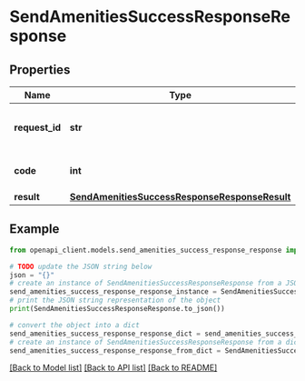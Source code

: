 # SendAmenitiesSuccessResponseResponse


## Properties

Name | Type | Description | Notes
------------ | ------------- | ------------- | -------------
**request_id** | **str** | Unique identifier for the request | 
**code** | **int** | Successful response code. | 
**result** | [**SendAmenitiesSuccessResponseResponseResult**](SendAmenitiesSuccessResponseResponseResult.md) |  | 

## Example

```python
from openapi_client.models.send_amenities_success_response_response import SendAmenitiesSuccessResponseResponse

# TODO update the JSON string below
json = "{}"
# create an instance of SendAmenitiesSuccessResponseResponse from a JSON string
send_amenities_success_response_response_instance = SendAmenitiesSuccessResponseResponse.from_json(json)
# print the JSON string representation of the object
print(SendAmenitiesSuccessResponseResponse.to_json())

# convert the object into a dict
send_amenities_success_response_response_dict = send_amenities_success_response_response_instance.to_dict()
# create an instance of SendAmenitiesSuccessResponseResponse from a dict
send_amenities_success_response_response_from_dict = SendAmenitiesSuccessResponseResponse.from_dict(send_amenities_success_response_response_dict)
```
[[Back to Model list]](../README.md#documentation-for-models) [[Back to API list]](../README.md#documentation-for-api-endpoints) [[Back to README]](../README.md)


